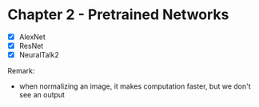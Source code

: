 # Chapter 2 - Pretrained Networks

- [X] AlexNet
- [X] ResNet
- [X] NeuralTalk2

Remark:
- when normalizing an image, it makes computation faster, but we don't see 
  an output

